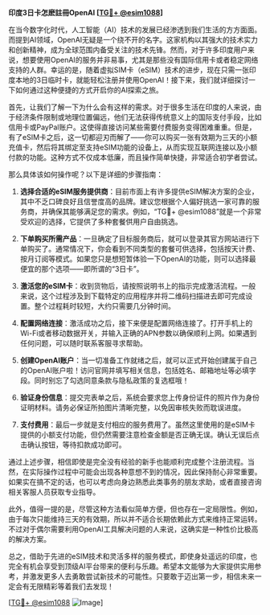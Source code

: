 **印度3日卡怎麽註冊OpenAI [[TG💪+ @esim1088](https://t.me/s/esim1088)]**

在当今数字化时代，人工智能（AI）技术的发展已经渗透到我们生活的方方面面。而提到AI领域，OpenAI无疑是一个绕不开的名字。这家机构以其强大的技术实力和创新精神，成为全球范围内备受关注的技术先锋。然而，对于许多印度用户来说，想要使用OpenAI的服务并非易事，尤其是那些没有国际信用卡或者稳定网络支持的人群。幸运的是，随着虚拟SIM卡（eSIM）技术的进步，现在只需一张印度本地的3日临时卡，就能轻松注册并使用OpenAI！接下来，我们就详细探讨一下如何通过这种便捷的方式开启你的AI探索之旅。

首先，让我们了解一下为什么会有这样的需求。对于很多生活在印度的人来说，由于经济条件限制或地理位置偏远，他们无法获得传统意义上的国际支付手段，比如信用卡或PayPal账户。这使得直接访问某些需要付费服务变得困难重重。但是，有了eSIM卡之后，这一切都迎刃而解了——你可以购买一张有效期为三天的小额充值卡，然后将其绑定至支持eSIM功能的设备上，从而实现互联网连接以及小额付款的功能。这种方式不仅成本低廉，而且操作简单快捷，非常适合初学者尝试。

那么具体该如何操作呢？以下是详细的步骤指南：

1. **选择合适的eSIM服务提供商**：目前市面上有许多提供eSIM解决方案的企业，其中不乏口碑良好且信誉度高的品牌。建议您根据个人偏好挑选一家可靠的服务商，并确保其能够满足您的需求。例如，“TG💪+ @esim1088”就是一个非常受欢迎的选择，它提供了多种套餐供用户自由挑选。

2. **下单购买所需产品**：一旦确定了目标服务商后，就可以登录其官方网站进行下单购买了。通常情况下，你会看到不同类型的套餐可供选择，包括按天计费、按月订阅等模式。如果您只是想短暂体验一下OpenAI的功能，则可以选择最便宜的那个选项——即所谓的“3日卡”。

3. **激活您的eSIM卡**：收到货物后，请按照说明书上的指示完成激活流程。一般来说，这个过程涉及到下载特定的应用程序并将二维码扫描进去即可完成设置。整个过程耗时较短，大约只需要几分钟时间。

4. **配置网络连接**：激活成功之后，接下来便是配置网络连接了。打开手机上的Wi-Fi或者移动数据开关，并输入正确的APN参数以确保顺利上网。如果遇到任何问题，可以随时联系客服寻求帮助。

5. **创建OpenAI账户**：当一切准备工作就绪之后，就可以正式开始创建属于自己的OpenAI账户啦！访问官网并填写相关信息，包括姓名、邮箱地址等必填字段。同时别忘了勾选同意条款与隐私政策的复选框哦！

6. **验证身份信息**：提交完表单之后，系统会要求您上传身份证件的照片作为身份证明材料。请务必保证所拍图片清晰完整，以免因审核失败而耽误进度。

7. **支付费用**：最后一步就是支付相应的服务费用了。虽然这里使用的是eSIM卡提供的小额支付功能，但仍然需要注意检查金额是否正确无误。确认无误后点击确认按钮，等待扣款成功即可。

通过上述步骤，相信即使是完全没有经验的新手也能顺利完成整个注册流程。当然，在实际操作过程中可能会出现各种意想不到的情况，因此保持耐心非常重要。如果实在搞不定的话，也可以考虑向身边熟悉此类事务的朋友求助，或者直接咨询相关客服人员获取专业指导。

此外，值得一提的是，尽管这种方法看似简单方便，但也存在一定局限性。例如，由于每次只能维持三天的有效期，所以并不适合长期依赖此方式来维持正常运转。不过对于偶尔需要利用OpenAI工具解决问题的人来说，这确实是一种性价比极高的解决方案。

总之，借助于先进的eSIM技术和灵活多样的服务模式，即使身处遥远的印度，也完全有机会享受到顶级AI平台带来的便利与乐趣。希望本文能够为大家提供实用参考，并激发更多人去勇敢尝试新技术的可能性。只要敢于迈出第一步，相信未来一定会有无限精彩等着我们去发现！

[[TG💪+ @esim1088](https://t.me/s/esim1088) ![Image](https://i.postimg.cc/4NQfJmqS/Snipaste-2025-05-13-00-14-12.png)]